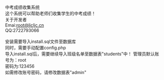 中考成绩收集系统<br>
这个系统可以帮助老师们收集学生的中考成绩！<br>
关于开发者<br>
Emai:root@ljcljc.cn<br>
QQ:2722793066<br>
<br>
安装需要导入install.sql文件至数据库<br>
同时，需要手动配置config.php<br>
导入install.sql后，需要继续导入班级名单至数据表"students"中！
管理员默认账号为：root<br>
密码为:123456<br>
如需修改账号密码，请修改数据表"admin"
